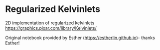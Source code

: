 # Regularized Kelvinlets

2D implementation of regularized kelvinlets https://graphics.pixar.com/library/Kelvinlets/

Original notebook provided by Esther (https://estherlin.github.io)- thanks Esther!

